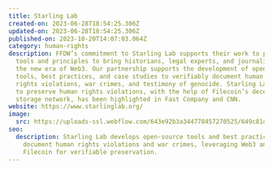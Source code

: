 ```yaml
---
title: Starling Lab
created-on: 2023-06-28T18:54:25.306Z
updated-on: 2023-06-28T18:54:25.306Z
published-on: 2023-10-20T14:07:03.064Z
category: human-rights
description: FFDW’s commitment to Starling Lab supports their work to prototype
  tools and principles to bring historians, legal experts, and journalists into
  the new era of Web3. Our partnership supports the development of open-source
  tools, best practices, and case studies to verifiably document human and civil
  rights violations, war crimes, and testimony of genocide. Starling Labs’ work
  to preserve human rights violations, with the help of Filecoin’s decentralized
  storage network, has been highlighted in Fast Company and CNN.
website: https://www.starlinglab.org/
image:
  src: https://uploads-ssl.webflow.com/643e92b3a344778457270525/649c81d53d6f2b384d2aa16e_image.png
seo:
  description: Starling Lab develops open-source tools and best practices to
    document human rights violations and war crimes, leveraging Web3 and
    Filecoin for verifiable preservation.
---
```

